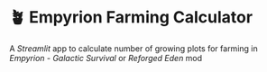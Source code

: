 # 🪴 Empyrion Farming Calculator

A _Streamlit_ app to calculate number of growing plots for farming in _Empyrion - Galactic Survival_ or _Reforged Eden_ mod